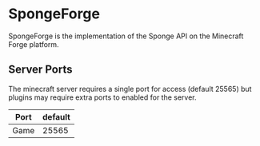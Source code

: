 # SpongeForge
SpongeForge is the implementation of the Sponge API on the Minecraft Forge platform.

## Server Ports
The minecraft server requires a single port for access (default 25565) but plugins may require extra ports to enabled for the server.


| Port  | default |
|-------|---------|
| Game  | 25565   |